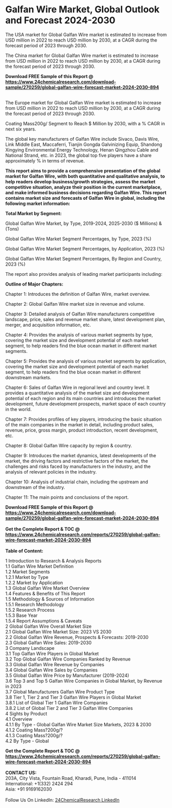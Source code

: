 <h1>Galfan Wire Market, Global Outlook and Forecast 2024-2030</h1><p>The USA market for Global Galfan Wire market is estimated to increase from USD million in 2022 to reach USD million by 2030, at a CAGR during the forecast period of 2023 through 2030.</p><p>
</p><p>The China market for Global Galfan Wire market is estimated to increase from USD million in 2022 to reach USD million by 2030, at a CAGR during the forecast period of 2023 through 2030.</p><div><b>Download FREE Sample of this Report @ 
            <a href="https://www.24chemicalresearch.com/download-sample/270259/global-galfan-wire-forecast-market-2024-2030-894">
            https://www.24chemicalresearch.com/download-sample/270259/global-galfan-wire-forecast-market-2024-2030-894</a></b></div><br><p>
</p><p>The Europe market for Global Galfan Wire market is estimated to increase from USD million in 2022 to reach USD million by 2030, at a CAGR during the forecast period of 2023 through 2030.</p><p>
Coating Mass200g/ Segment to Reach $ Million by 2030, with a % CAGR in next six years.</p><p>
The global key manufacturers of Galfan Wire include Sivaco, Davis Wire, Link Middle East, Maccaferri, Tianjin Gongda Galvinizing Equip, Shandong Xingying Environmental Energy Technology, Henan Qingzhou Cable and National Strand, etc. in 2023, the global top five players have a share approximately % in terms of revenue.</p><p>
<strong>This report aims to provide a comprehensive presentation of the global market for Galfan Wire, with both quantitative and qualitative analysis, to help readers develop business/growth strategies, assess the market competitive situation, analyze their position in the current marketplace, and make informed business decisions regarding Galfan Wire. This report contains market size and forecasts of Galfan Wire in global, including the following market information:</strong></p><p>
</p><p>
<strong>Total Market by Segment:</strong></p><p>
Global Galfan Wire Market, by Type, 2019-2024, 2025-2030 ($ Millions) &amp; (Tons)</p><p>
Global Galfan Wire Market Segment Percentages, by Type, 2023 (%)</p><p>
</p><p>
Global Galfan Wire Market Segment Percentages, by Application, 2023 (%)</p><p>
</p><p>
Global Galfan Wire Market Segment Percentages, By Region and Country, 2023 (%)</p><p>
</p><p>
The report also provides analysis of leading market participants including:</p><p>
</p><p>
</p><p>
</p><p><strong>Outline of Major Chapters:</strong></p><p>
</p><p>Chapter 1: Introduces the definition of Galfan Wire, market overview.</p><p>
Chapter 2: Global Galfan Wire market size in revenue and volume.</p><p>
Chapter 3: Detailed analysis of Galfan Wire manufacturers competitive landscape, price, sales and revenue market share, latest development plan, merger, and acquisition information, etc.</p><p>
Chapter 4: Provides the analysis of various market segments by type, covering the market size and development potential of each market segment, to help readers find the blue ocean market in different market segments.</p><p>
Chapter 5: Provides the analysis of various market segments by application, covering the market size and development potential of each market segment, to help readers find the blue ocean market in different downstream markets.</p><p>
Chapter 6: Sales of Galfan Wire in regional level and country level. It provides a quantitative analysis of the market size and development potential of each region and its main countries and introduces the market development, future development prospects, market space of each country in the world.</p><p>
Chapter 7: Provides profiles of key players, introducing the basic situation of the main companies in the market in detail, including product sales, revenue, price, gross margin, product introduction, recent development, etc.</p><p>
Chapter 8: Global Galfan Wire capacity by region &amp; country.</p><p>
Chapter 9: Introduces the market dynamics, latest developments of the market, the driving factors and restrictive factors of the market, the challenges and risks faced by manufacturers in the industry, and the analysis of relevant policies in the industry.</p><p>
Chapter 10: Analysis of industrial chain, including the upstream and downstream of the industry.</p><p>
Chapter 11: The main points and conclusions of the report.</p><div><b>Download FREE Sample of this Report @ 
            <a href="https://www.24chemicalresearch.com/download-sample/270259/global-galfan-wire-forecast-market-2024-2030-894">
            https://www.24chemicalresearch.com/download-sample/270259/global-galfan-wire-forecast-market-2024-2030-894</a></b></div><br><div><b>Get the Complete Report & TOC @ 
            <a href="https://www.24chemicalresearch.com/reports/270259/global-galfan-wire-forecast-market-2024-2030-894">
            https://www.24chemicalresearch.com/reports/270259/global-galfan-wire-forecast-market-2024-2030-894</a></b></div><br>
            <b>Table of Content:</b><p>1 Introduction to Research & Analysis Reports<br />
    1.1 Galfan Wire Market Definition<br />
    1.2 Market Segments<br />
        1.2.1 Market by Type<br />
        1.2.2 Market by Application<br />
    1.3 Global Galfan Wire Market Overview<br />
    1.4 Features & Benefits of This Report<br />
    1.5 Methodology & Sources of Information<br />
        1.5.1 Research Methodology<br />
        1.5.2 Research Process<br />
        1.5.3 Base Year<br />
        1.5.4 Report Assumptions & Caveats<br />
2 Global Galfan Wire Overall Market Size<br />
    2.1 Global Galfan Wire Market Size: 2023 VS 2030<br />
    2.2 Global Galfan Wire Revenue, Prospects & Forecasts: 2019-2030<br />
    2.3 Global Galfan Wire Sales: 2019-2030<br />
3 Company Landscape<br />
    3.1 Top Galfan Wire Players in Global Market<br />
    3.2 Top Global Galfan Wire Companies Ranked by Revenue<br />
    3.3 Global Galfan Wire Revenue by Companies<br />
    3.4 Global Galfan Wire Sales by Companies<br />
    3.5 Global Galfan Wire Price by Manufacturer (2019-2024)<br />
    3.6 Top 3 and Top 5 Galfan Wire Companies in Global Market, by Revenue in 2023<br />
    3.7 Global Manufacturers Galfan Wire Product Type<br />
    3.8 Tier 1, Tier 2 and Tier 3 Galfan Wire Players in Global Market<br />
        3.8.1 List of Global Tier 1 Galfan Wire Companies<br />
        3.8.2 List of Global Tier 2 and Tier 3 Galfan Wire Companies<br />
4 Sights by Product<br />
    4.1 Overview<br />
        4.1.1 By Type - Global Galfan Wire Market Size Markets, 2023 & 2030<br />
        4.1.2 Coating Mass?200g/?<br />
        4.1.3 Coating Mass?200g/?<br />
    4.2 By Type - Global </p><div><b>Get the Complete Report & TOC @ 
            <a href="https://www.24chemicalresearch.com/reports/270259/global-galfan-wire-forecast-market-2024-2030-894">
            https://www.24chemicalresearch.com/reports/270259/global-galfan-wire-forecast-market-2024-2030-894</a></b></div><br><b>CONTACT US:</b><br>
            203A, City Vista, Fountain Road, Kharadi, Pune, India - 411014<br>
            International: +1(332) 2424 294<br>
            Asia: +91 9169162030 <br><br>
            Follow Us On LinkedIn: <a href="https://www.linkedin.com/company/24chemicalresearch/">24ChemicalResearch LinkedIn</a>